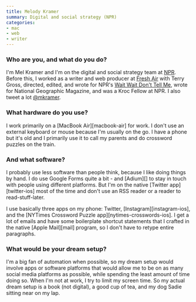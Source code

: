 ```yaml
---
title: Melody Kramer
summary: Digital and social strategy (NPR)
categories:
- mac
- web
- writer
---
```


### Who are you, and what do you do?

I'm Mel Kramer and I'm on the digital and social strategy team at [NPR](http://www.npr.org/ "The National Public Radio site."). Before this, I worked as a writer and web producer at [Fresh Air](http://www.npr.org/programs/fresh-air/ "A radio show about the arts.") with Terry Gross, directed, edited, and wrote for NPR's [Wait Wait Don't Tell Me](http://www.npr.org/programs/wait-wait-dont-tell-me/ "A radio quiz show."), wrote for National Geographic Magazine, and was a Kroc Fellow at NPR. I also tweet a lot [@mkramer](https://twitter.com/mkramer/ "Melody's Twitter account.").

### What hardware do you use?

I work primarily on a [MacBook Air][macbook-air] for work. I don't use an external keyboard or mouse because I'm usually on the go. I have a phone but it's old and I primarily use it to call my parents and do crossword puzzles on the train. 

### And what software?

I probably use less software than people think, because I like doing things by hand. I do use Google Forms quite a bit - and [Adium][] to stay in touch with people using different platforms. But I'm on the native [Twitter app][twitter-ios] most of the time and don't use an RSS reader or a reader to read-stuff-later.

I use basically three apps on my phone: Twitter, [Instagram][instagram-ios], and the [NYTimes Crossword Puzzle app][nytimes-crosswords-ios]. I get a lot of emails and have some boilerplate shortcut statements that I crafted in the native [Apple Mail][mail] program, so I don't have to retype entire paragraphs. 

### What would be your dream setup?

I'm a big fan of automation when possible, so my dream setup would involve apps or software platforms that would allow me to be on as many social media platforms as possible, while spending the least amount of time doing so. When I'm not at work, I try to limit my screen time. So my actual dream setup is a book (not digital), a good cup of tea, and my dog Sadie sitting near on my lap.